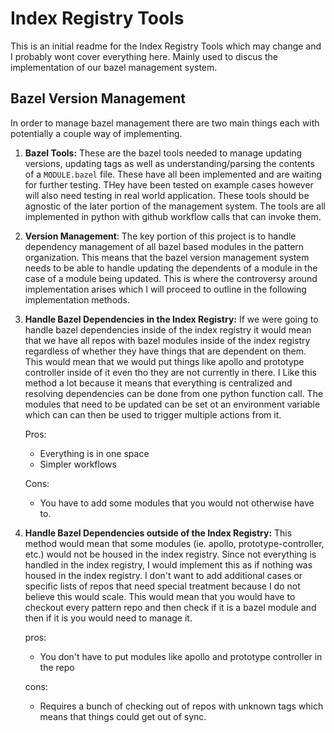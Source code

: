 # Index Registry Tools

This is an initial readme for the Index Registry Tools which may change and I probably wont cover everything here.
Mainly used to discus the implementation of our bazel management system.

## Bazel Version Management

In order to manage bazel management there are two main things each with potentially a couple way of implementing.

1.  **Bazel Tools:** These are the bazel tools needed to manage updating versions, updating tags as well as understanding/parsing
    the contents of a `MODULE.bazel` file. These have all been implemented and are waiting for further testing. THey have been tested
    on example cases however will also need testing in real world application. These tools should be agnostic of the later portion
    of the management system. The tools are all implemented in python with github workflow calls that can invoke them.
1.  **Version Management**: The key portion of this project is to handle dependency management of all bazel based modules in
    the pattern organization. This means that the bazel version management system needs to be able to handle updating the
    dependents of a module in the case of a module being updated. This is where the controversy around implementation arises
    which I will proceed to outline in the following implementation methods.
1.  **Handle Bazel Dependencies in the Index Registry:** If we were going to handle bazel dependencies inside of the index
    registry it would mean that we have all repos with bazel modules inside of the index registry regardless of whether they
    have things that are dependent on them. This would mean that we would put things like apollo and prototype controller inside
    of it even tho they are not currently in there. I Like this method a lot because it means that everything is centralized and
    resolving dependencies can be done from one python function call. The modules that need to be updated can be set ot an
    environment variable which can can then be used to trigger multiple actions from it.

    Pros:

    - Everything is in one space
    - Simpler workflows

    Cons:

    - You have to add some modules that you would not otherwise have to.

1.  **Handle Bazel Dependencies outside of the Index Registry:** This method would mean that some modules (ie. apollo, prototype-controller, etc.)
    would not be housed in the index registry. Since not everything is handled in the index registry, I would implement this as if nothing was housed
    in the index registry. I don't want to add additional cases or specific lists of repos that need special treatment because I do not believe this
    would scale. This would mean that you would have to checkout every pattern repo and then check if it is a bazel module and then if it is you
    would need to manage it.

    pros:

    - You don't have to put modules like apollo and prototype controller in the repo

    cons:

    - Requires a bunch of checking out of repos with unknown tags which means that things could get out of sync.

